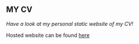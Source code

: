 ## MY CV

*Have a look at my personal static website of my CV!*

Hosted website can be found [here](https://geekyprawins.github.io/My_CV/)



